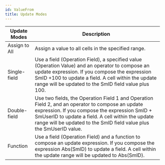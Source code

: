 ```yaml
---
id: ValueFrom
title: Update Modes 
---
```


Update Modes  | Description  
---|---  
Assign to All  | Assign a value to all cells in the specified range.  
Single-field  | Use a field (Operation Field), a specified value (Operation Value) and an operator to compose an update expression. If you compose the expression SmID +100 to update a field. A cell within the update range will be updated to the SmID field value plus 100.  
Double-field  | Use two fields, the Operation Field 1 and Operation Field 2, and an operator to compose an update expression. If you compose the expression SmID + SmUserID to update a field. A cell within the update range will be updated to the SmID field value plus the SmUserID value.  
Function  | Use a field (Operation Field) and a function to compose an update expression. If you compose the expression Abs(SmID) to update a field. A cell within the update range will be updated to Abs(SmID).  
